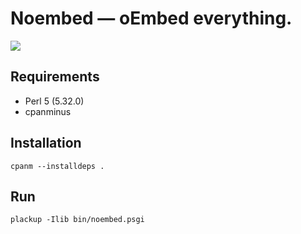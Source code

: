 # Noembed — oEmbed everything.

![](https://github.com/noembed/noembed/workflows/CI/badge.svg)

## Requirements

- Perl 5 (5.32.0)
- cpanminus

## Installation

`cpanm --installdeps .`

## Run

`plackup -Ilib bin/noembed.psgi`
